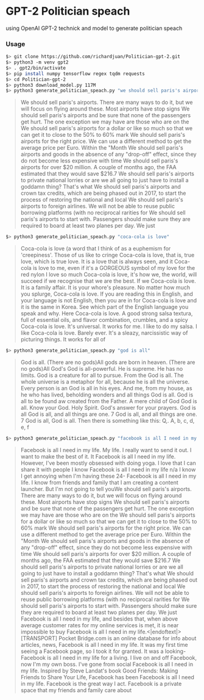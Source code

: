 # GPT-2 Politician speach
using OpenAI GPT-2 technick and model to generate politician speach
### Usage
```bash
$> git clone https://github.com/richardjuan/Politician-gpt-2.git
$> python3 -m venv gpt2
$> . gpt2/bin/activate
$> pip install numpy tensorflow regex tqdm requests
$> cd Politician-gpt-2
$> python3 download_model.py 117M
$> python3 generate_politician_speach.py "we should sell paris's airports"
```
> We should sell paris's airports. There are many ways to do it, but we will focus on flying around these. Most airports have stop signs
We should sell paris's airports and be sure that none of the passengers get hurt. The one exception we may have are those who are on the
We should sell paris's airports for a dollar or like so much so that we can get it to close to the 50% to 60% mark
We should sell paris's airports for the right price. We can use a different method to get the average price per Euro. Within the "Month
We should sell paris's airports and goods in the absence of any "drop-off" effect, since they do not become less expensive with time
We should sell paris's airports for over $20 million. A couple of months ago, the FAA estimated that they would save $216.7
We should sell paris's airports to private national lorries or are we all going to just have to install a goddamn thing? That's what
We should sell paris's airports and crown tax credits, which are being phased out in 2017, to start the process of restoring the national and local
We should sell paris's airports to foreign airlines.
We will not be able to reuse public borrowing platforms (with no reciprocal rarities for
We should sell paris's airports to start with. Passengers should make sure they are required to board at least two planes per day. We just
```bash
$> python3 generate_politician_speach.py "coca-cola is love"
```
> Coca-cola is love (a word that I think of as a euphemism for 'creepiness'. Those of us like to cringe
Coca-cola is love, that is, true love, which is true love. It is a love that is always seen, and it
Coca-cola is love to me, even if it's a GORGEOUS symbol of my love for the red nylon I love so much
Coca-cola is love, it's how we, the world, will succeed if we recognise that we are the best.
If we
Coca-cola is love. It is a family affair. It is your whore's pleasure. No matter how much you splurge,
Coca-cola is love.
If you are reading this in English, and your language is not English, then you are in for
Coca-cola is love and it is the same in Korea. See which part of the English language you speak and why.
Here
Coca-cola is love. A good strong salsa textura, full of essential oils, and flavor combination, crumbles, and a spicy
Coca-cola is love. It's universal. It works for me.
I like to do my salsa. I like
Coca-cola is love. Barely ever. It's a sleazy, narcissistic way of picturing things. It works for all of


```bash
$> python3 generate_politician_speach.py "god is all"
```
> God is all. (There are no gods)All gods are born in heaven. (There are no gods)All God's
God is all-powerful. He is supreme. He has no limits. God is a creature for all to pursue. From the
God is all.
The whole universe is a metaphor for all, because he is all the universe. Every person is an
God is all in his eyes. And me, from my house, as he who has lived, beholding wonders and all things
God is all.
God is all to be found
aw created from the Father.
A mere child of God
God is all.
Know your God.
Holy Spirit.
God's answer for your prayers.
God is all
God is all, and all things are one. 7 God is all, and all things are one. 7 God is all,
God is all.
Then there is something like this:
Q,. A, b, c, d, e, f

```bash
$> python3 generate_politician_speach.py "facebook is all I need in my life"
```
> Facebook is all I need in my life. My life.
I really want to send it out. I want to make the best of it. It
Facebook is all I need in my life. However, I've been mostly obsessed with doing yoga. I love that I can share it with people I know
Facebook is all I need in my life n/a
I know I get annoying when I'm having these 24-
Facebook is all I need in my life. I know from friends and family that I am creating a content launcher. But I'm not going to tell youWe should sell paris's airports. There are many ways to do it, but we will focus on flying around these. Most airports have stop signs
We should sell paris's airports and be sure that none of the passengers get hurt. The one exception we may have are those who are on the
We should sell paris's airports for a dollar or like so much so that we can get it to close to the 50% to 60% mark
We should sell paris's airports for the right price. We can use a different method to get the average price per Euro. Within the "Month
We should sell paris's airports and goods in the absence of any "drop-off" effect, since they do not become less expensive with time
We should sell paris's airports for over $20 million. A couple of months ago, the FAA estimated that they would save $216.7
We should sell paris's airports to private national lorries or are we all going to just have to install a goddamn thing? That's what
We should sell paris's airports and crown tax credits, which are being phased out in 2017, to start the process of restoring the national and local
We should sell paris's airports to foreign airlines.
We will not be able to reuse public borrowing platforms (with no reciprocal rarities for
We should sell paris's airports to start with. Passengers should make sure they are required to board at least two planes per day. We just
Facebook is all I need in my life, and besides that, when above average customer rates for my online services is met, it is near impossible to buy
Facebook is all I need in my life.<|endoftext|>[TRANSPORT] Pocket Bridge.com is an online database for info about articles, news,
Facebook is all I need in my life. It was my first time seeing a Facebook page, so I took it for granted. It was a looking-
Facebook is all I need in my life for a living. I live on and off Facebook, now I'm my own boss. I've gone from social
Facebook is all I need in my life.
Inspired by Steve Landat's book Good Friends: Making Friends to Share Your Life, Facebook has been
Facebook is all I need in my life.
Facebook is the great way I act.
Facebook is a private space that my friends and family care about

